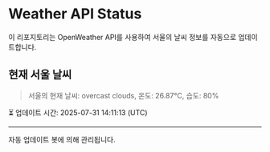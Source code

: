 
# Weather API Status

이 리포지토리는 OpenWeather API를 사용하여 서울의 날씨 정보를 자동으로 업데이트합니다.

## 현재 서울 날씨
> 서울의 현재 날씨: overcast clouds, 온도: 26.87°C, 습도: 80%

⏳ 업데이트 시간: 2025-07-31 14:11:13 (UTC)

---
자동 업데이트 봇에 의해 관리됩니다.
